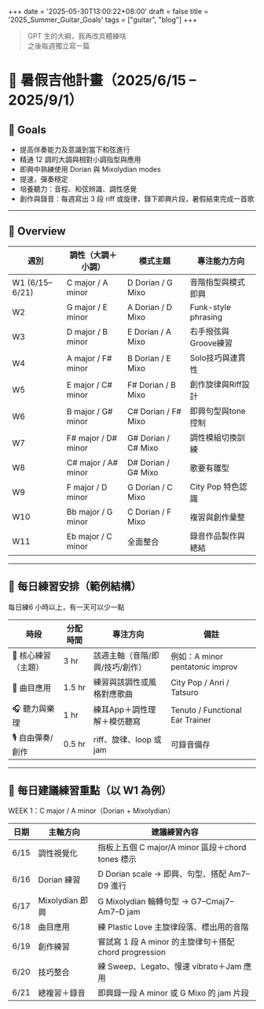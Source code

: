 +++
date = '2025-05-30T13:00:22+08:00'
draft = false
title = '2025_Summer_Guitar_Goals'
tags = ["guitar", "blog"]
+++
> GPT 生的大綱，我再改具體練啥  
之後每週獨立寫一篇

# 🎸 暑假吉他計畫（2025/6/15 – 2025/9/1）

## 🎯 Goals
- 提高伴奏能力及意識到當下和弦進行 
- 精通 12 調的大調與相對小調指型與應用
- 即興中熟練使用 Dorian 與 Mixolydian modes
- 提速，彈奏穩定
- 培養聽力：音程、和弦辨識、調性感覺
- 創作與錄音：每週寫出 3 段 riff 或旋律，錄下即興片段，暑假結束完成一首歌

---

## 📅 Overview

| 週別 | 調性（大調＋小調） | 模式主題          | 專注能力方向         |
|------|--------------------|--------------------|----------------------|
| W1 (6/15–6/21) | C major / A minor     | D Dorian / G Mixo     | 音階指型與模式即興     |
| W2 | G major / E minor     | A Dorian / D Mixo     | Funk-style phrasing   |
| W3 | D major / B minor     | E Dorian / A Mixo     | 右手撥弦與Groove練習    |
| W4 | A major / F# minor    | B Dorian / E Mixo     | Solo技巧與連貫性      |
| W5 | E major / C# minor    | F# Dorian / B Mixo    | 創作旋律與Riff設計     |
| W6 | B major / G# minor    | C# Dorian / F# Mixo   | 即興句型與tone控制     |
| W7 | F# major / D# minor   | G# Dorian / C# Mixo   | 調性模組切換訓練       |
| W8 | C# major / A# minor   | D# Dorian / G# Mixo   | 歌要有雛型     |
| W9 | F major / D minor     | G Dorian / C Mixo     | City Pop 特色認識    |
| W10 | Bb major / G minor   | C Dorian / F Mixo     | 複習與創作彙整         |
| W11 | Eb major / C minor   | 全面整合             | 錄音作品製作與總結     |

---

## 📆 每日練習安排（範例結構）

每日練6 小時以上，有一天可以少一點

| 時段     | 分配時間 | 專注方向                | 備註                          |
|----------|----------|-------------------------|-------------------------------|
| 🎸 核心練習（主題） | 3 hr     | 該週主軸（音階/即興/技巧/創作） | 例如：A minor pentatonic improv |
| 🎼 曲目應用         | 1.5 hr   | 練習與該調性或風格對應歌曲     | City Pop / Anri / Tatsuro     |
| 🎧 聽力與樂理        | 1 hr     | 練耳App＋調性理解＋模仿聽寫    | Tenuto / Functional Ear Trainer |
| 🎙 自由彈奏/創作     | 0.5 hr   | riff、旋律、loop 或 jam       | 可錄音備存                     |

---

## 📝 每日建議練習重點（以 W1 為例）

WEEK 1：C major / A minor（Dorian + Mixolydian）

| 日期 | 主軸方向        | 建議練習內容                                       |
|------|----------------|----------------------------------------------------|
| 6/15 | 調性視覺化      | 指板上五個 C major/A minor 區段＋chord tones 標示   |
| 6/16 | Dorian 練習     | D Dorian scale → 即興、句型、搭配 Am7–D9 進行     |
| 6/17 | Mixolydian 即興 | G Mixolydian 輪轉句型 → G7–Cmaj7–Am7–D jam        |
| 6/18 | 曲目應用        | 練 Plastic Love 主旋律段落、標出用的音階          |
| 6/19 | 創作練習        | 嘗試寫 1 段 A minor 的主旋律句＋搭配 chord progression |
| 6/20 | 技巧整合        | 練 Sweep、Legato、慢速 vibrato＋Jam 應用          |
| 6/21 | 總複習＋錄音    | 即興錄一段 A minor 或 G Mixo 的 jam 片段           |


